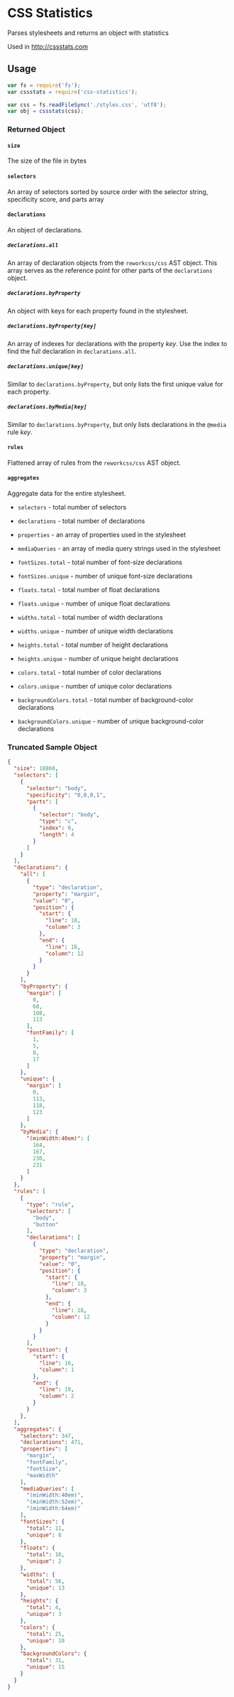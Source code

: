 # CSS Statistics
Parses stylesheets and returns an object with statistics

Used in http://cssstats.com

## Usage

```js
var fs = require('fs');
var cssstats = require('css-statistics');

var css = fs.readFileSync('./styles.css', 'utf8');
var obj = cssstats(css);
```

### Returned Object

#### `size`
The size of the file in bytes

#### `selectors`
An array of selectors sorted by source order with the selector string, specificity score, and parts array

#### `declarations`
An object of declarations.

##### `declarations.all`
An array of declaration objects from the `reworkcss/css` AST object. This array serves as the reference point for other parts of the `declarations` object.

##### `declarations.byProperty`
An object with keys for each property found in the stylesheet.

##### `declarations.byProperty[key]`
An array of indexes for declarations with the property _key_. Use the index to find the full declaration in `declarations.all`.

##### `declarations.unique[key]`
Similar to `declarations.byProperty`, but only lists the first unique value for each property.

##### `declarations.byMedia[key]`
Similar to `declarations.byProperty`, but only lists declarations in the `@media` rule _key_.

#### `rules`
Flattened array of rules from the `reworkcss/css` AST object.

#### `aggregates`
Aggregate data for the entire stylesheet.

- `selectors` - total number of selectors
- `declarations` - total number of declarations
- `properties` - an array of properties used in the stylesheet
- `mediaQueries` - an array of media query strings used in the stylesheet

- `fontSizes.total` - total number of font-size declarations
- `fontSizes.unique` - number of unique font-size declarations
- `floats.total` - total number of float declarations
- `floats.unique` - number of unique float declarations
- `widths.total` - total number of width declarations
- `widths.unique` - number of unique width declarations
- `heights.total` - total number of height declarations
- `heights.unique` - number of unique height declarations
- `colors.total` - total number of color declarations
- `colors.unique` - number of unique color declarations
- `backgroundColors.total` - total number of background-color declarations
- `backgroundColors.unique` - number of unique background-color declarations

### Truncated Sample Object

```json
{
  "size": 18860,
  "selectors": [
    {
      "selector": "body",
      "specificity": "0,0,0,1",
      "parts": [
        {
          "selector": "body",
          "type": "c",
          "index": 0,
          "length": 4
        }
      ]
    }
  ],
  "declarations": {
    "all": [
      {
        "type": "declaration",
        "property": "margin",
        "value": "0",
        "position": {
          "start": {
            "line": 18,
            "column": 3
          },
          "end": {
            "line": 18,
            "column": 12
          }
        }
      }
    ],
    "byProperty": {
      "margin": [
        0,
        68,
        108,
        113
      ],
      "fontFamily": [
        1,
        5,
        8,
        17
      ]
    },
    "unique": {
      "margin": [
        0,
        113,
        118,
        123
      ]
    },
    "byMedia": {
      "(minWidth:40em)": [
        164,
        167,
        230,
        231
      ]
    }
  },
  "rules": [
    {
      "type": "rule",
      "selectors": [
        "body",
        "button"
      ],
      "declarations": [
        {
          "type": "declaration",
          "property": "margin",
          "value": "0",
          "position": {
            "start": {
              "line": 18,
              "column": 3
            },
            "end": {
              "line": 18,
              "column": 12
            }
          }
        }
      ],
      "position": {
        "start": {
          "line": 16,
          "column": 1
        },
        "end": {
          "line": 19,
          "column": 2
        }
      }
    },
  ],
  "aggregates": {
    "selectors": 347,
    "declarations": 471,
    "properties": [
      "margin",
      "fontFamily",
      "fontSize",
      "maxWidth"
    ],
    "mediaQueries": [
      "(minWidth:40em)",
      "(minWidth:52em)",
      "(minWidth:64em)"
    ],
    "fontSizes": {
      "total": 11,
      "unique": 8
    },
    "floats": {
      "total": 10,
      "unique": 2
    },
    "widths": {
      "total": 56,
      "unique": 13
    },
    "heights": {
      "total": 4,
      "unique": 3
    },
    "colors": {
      "total": 25,
      "unique": 10
    },
    "backgroundColors": {
      "total": 31,
      "unique": 15
    }
  }
}
```

